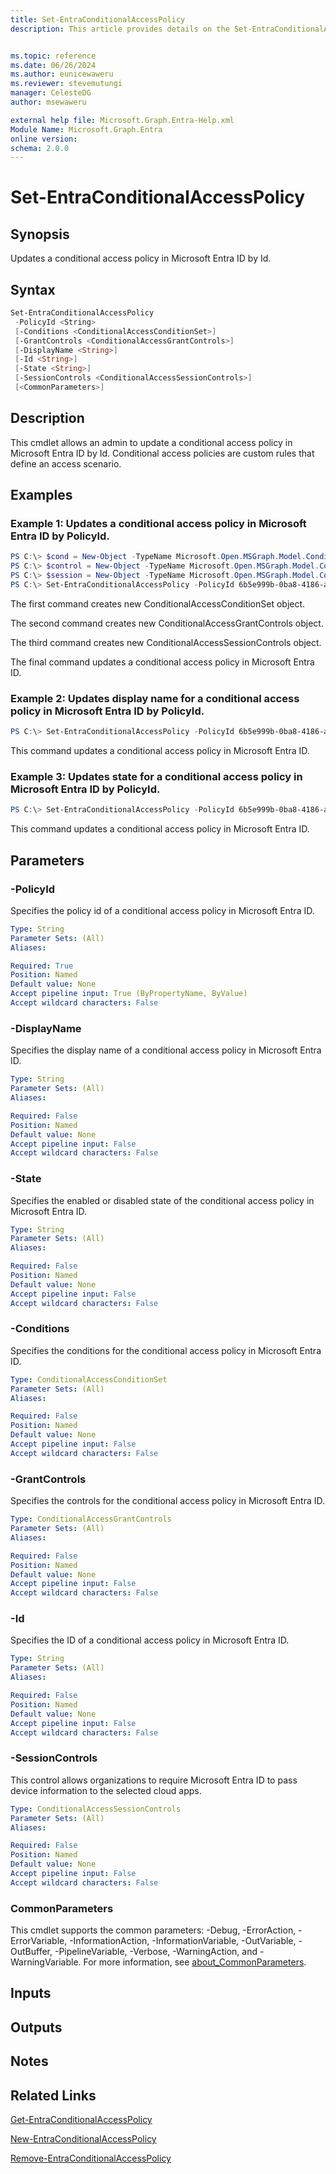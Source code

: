 ```yaml
---
title: Set-EntraConditionalAccessPolicy
description: This article provides details on the Set-EntraConditionalAccessPolicy command.


ms.topic: reference
ms.date: 06/26/2024
ms.author: eunicewaweru
ms.reviewer: stevemutungi
manager: CelesteDG
author: msewaweru

external help file: Microsoft.Graph.Entra-Help.xml
Module Name: Microsoft.Graph.Entra
online version:
schema: 2.0.0
---
```


# Set-EntraConditionalAccessPolicy

## Synopsis
Updates a conditional access policy in Microsoft Entra ID by Id.

## Syntax

```powershell
Set-EntraConditionalAccessPolicy 
 -PolicyId <String> 
 [-Conditions <ConditionalAccessConditionSet>]
 [-GrantControls <ConditionalAccessGrantControls>] 
 [-DisplayName <String>] 
 [-Id <String>] 
 [-State <String>] 
 [-SessionControls <ConditionalAccessSessionControls>] 
 [<CommonParameters>]
```

## Description
This cmdlet allows an admin to update a conditional access policy in Microsoft Entra ID by Id.
Conditional access policies are custom rules that define an access scenario.

## Examples

### Example 1: Updates a conditional access policy in Microsoft Entra ID by PolicyId.
```powershell
PS C:\> $cond = New-Object -TypeName Microsoft.Open.MSGraph.Model.ConditionalAccessConditionSet
PS C:\> $control = New-Object -TypeName Microsoft.Open.MSGraph.Model.ConditionalAccessGrantControls
PS C:\> $session = New-Object -TypeName Microsoft.Open.MSGraph.Model.ConditionalAccessSessionControls
PS C:\> Set-EntraConditionalAccessPolicy -PolicyId 6b5e999b-0ba8-4186-a106-e0296c1c4358 -DisplayName "MFA policy 1" -State "Enabled" -Conditions $cond -GrantControls $control -SessionControls $session
```

The first command creates new ConditionalAccessConditionSet object.  

The second command creates new ConditionalAccessGrantControls object.  

The third command creates new ConditionalAccessSessionControls object.  

The final command updates a conditional access policy in Microsoft Entra ID.

### Example 2: Updates display name for a conditional access policy in Microsoft Entra ID by PolicyId.
```powershell
PS C:\> Set-EntraConditionalAccessPolicy -PolicyId 6b5e999b-0ba8-4186-a106-e0296c1c4358 -DisplayName "MFA policy 1"
```

This command updates a conditional access policy in Microsoft Entra ID.

### Example 3: Updates state for a conditional access policy in Microsoft Entra ID by PolicyId.
```powershell
PS C:\> Set-EntraConditionalAccessPolicy -PolicyId 6b5e999b-0ba8-4186-a106-e0296c1c4358 -State "Enabled"
```

This command updates a conditional access policy in Microsoft Entra ID.

## Parameters

### -PolicyId
Specifies the policy id of a conditional access policy in Microsoft Entra ID.

```yaml
Type: String
Parameter Sets: (All)
Aliases:

Required: True
Position: Named
Default value: None
Accept pipeline input: True (ByPropertyName, ByValue)
Accept wildcard characters: False
```

### -DisplayName
Specifies the display name of a conditional access policy in Microsoft Entra ID.

```yaml
Type: String
Parameter Sets: (All)
Aliases:

Required: False
Position: Named
Default value: None
Accept pipeline input: False
Accept wildcard characters: False
```

### -State
Specifies the enabled or disabled state of the conditional access policy in Microsoft Entra ID.

```yaml
Type: String
Parameter Sets: (All)
Aliases:

Required: False
Position: Named
Default value: None
Accept pipeline input: False
Accept wildcard characters: False
```

### -Conditions
Specifies the conditions for the conditional access policy in Microsoft Entra ID.

```yaml
Type: ConditionalAccessConditionSet
Parameter Sets: (All)
Aliases:

Required: False
Position: Named
Default value: None
Accept pipeline input: False
Accept wildcard characters: False
```

### -GrantControls
Specifies the controls for the conditional access policy in Microsoft Entra ID.

```yaml
Type: ConditionalAccessGrantControls
Parameter Sets: (All)
Aliases:

Required: False
Position: Named
Default value: None
Accept pipeline input: False
Accept wildcard characters: False
```

### -Id
Specifies the ID of a conditional access policy in Microsoft Entra ID.

```yaml
Type: String
Parameter Sets: (All)
Aliases:

Required: False
Position: Named
Default value: None
Accept pipeline input: False
Accept wildcard characters: False
```

### -SessionControls
This control allows organizations to require Microsoft Entra ID to pass device information to the selected cloud apps.

```yaml
Type: ConditionalAccessSessionControls
Parameter Sets: (All)
Aliases:

Required: False
Position: Named
Default value: None
Accept pipeline input: False
Accept wildcard characters: False
```

### CommonParameters
This cmdlet supports the common parameters: -Debug, -ErrorAction, -ErrorVariable, -InformationAction, -InformationVariable, -OutVariable, -OutBuffer, -PipelineVariable, -Verbose, -WarningAction, and -WarningVariable. For more information, see [about_CommonParameters](https://go.microsoft.com/fwlink/?LinkID=113216).

## Inputs

## Outputs

## Notes

## Related Links

[Get-EntraConditionalAccessPolicy](Get-EntraConditionalAccessPolicy.md)

[New-EntraConditionalAccessPolicy](New-EntraConditionalAccessPolicy.md)

[Remove-EntraConditionalAccessPolicy](Remove-EntraConditionalAccessPolicy.md)

